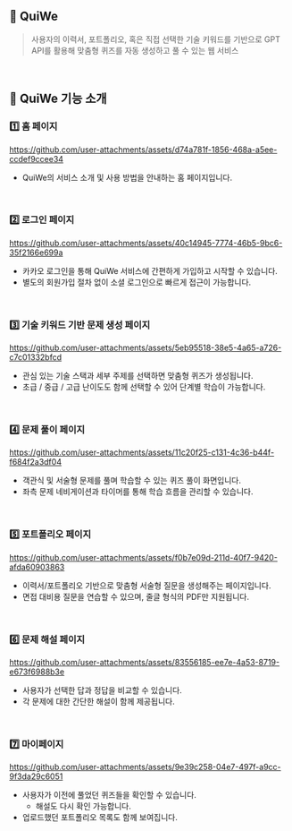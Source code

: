 ## 🥝 QuiWe

> 사용자의 이력서, 포트폴리오, 혹은 직접 선택한 기술 키워드를 기반으로 GPT API를 활용해 맞춤형 퀴즈를 자동 생성하고 풀 수 있는 웹 서비스

<br>

## 🧩 QuiWe 기능 소개

### 1️⃣ 홈 페이지

https://github.com/user-attachments/assets/d74a781f-1856-468a-a5ee-ccdef9ccee34

- QuiWe의 서비스 소개 및 사용 방법을 안내하는 홈 페이지입니다.

<br>

### 2️⃣ 로그인 페이지

https://github.com/user-attachments/assets/40c14945-7774-46b5-9bc6-35f2166e699a

- 카카오 로그인을 통해 QuiWe 서비스에 간편하게 가입하고 시작할 수 있습니다.
- 별도의 회원가입 절차 없이 소셜 로그인으로 빠르게 접근이 가능합니다.

<br>

### 3️⃣ 기술 키워드 기반 문제 생성 페이지

https://github.com/user-attachments/assets/5eb95518-38e5-4a65-a726-c7c01332bfcd

- 관심 있는 기술 스택과 세부 주제를 선택하면 맞춤형 퀴즈가 생성됩니다.
- 초급 / 중급 / 고급 난이도도 함께 선택할 수 있어 단계별 학습이 가능합니다.

<br>

### 4️⃣ 문제 풀이 페이지

https://github.com/user-attachments/assets/11c20f25-c131-4c36-b44f-f684f2a3df04

- 객관식 및 서술형 문제를 풀며 학습할 수 있는 퀴즈 풀이 화면입니다.
- 좌측 문제 네비게이션과 타이머를 통해 학습 흐름을 관리할 수 있습니다.

<br>

### 5️⃣ 포트폴리오 페이지

https://github.com/user-attachments/assets/f0b7e09d-211d-40f7-9420-afda60903863

- 이력서/포트폴리오 기반으로 맞춤형 서술형 질문을 생성해주는 페이지입니다.
- 면접 대비용 질문을 연습할 수 있으며, 줄글 형식의 PDF만 지원됩니다.

<br>

### 6️⃣ 문제 해설 페이지

https://github.com/user-attachments/assets/83556185-ee7e-4a53-8719-e673f6988b3e

- 사용자가 선택한 답과 정답을 비교할 수 있습니다.
- 각 문제에 대한 간단한 해설이 함께 제공됩니다.

<br>

### 7️⃣ 마이페이지

https://github.com/user-attachments/assets/9e39c258-04e7-497f-a9cc-9f3da29c6051

- 사용자가 이전에 풀었던 퀴즈들을 확인할 수 있습니다.
  - 해설도 다시 확인 가능합니다.
- 업로드했던 포트폴리오 목록도 함께 보여집니다.

<br>
